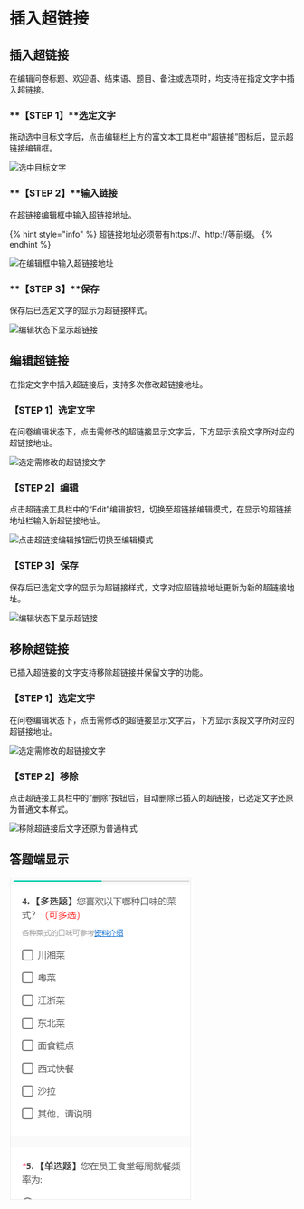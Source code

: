 # 插入超链接

## 插入超链接

在编辑问卷标题、欢迎语、结束语、题目、备注或选项时，均支持在指定文字中插入超链接。

### **【STEP 1】**选定文字

拖动选中目标文字后，点击编辑栏上方的富文本工具栏中“超链接”图标后，显示超链接编辑框。

![选中目标文字](../../.gitbook/assets/Snipaste\_2023-10-17\_11-06-20.png)



### **【STEP 2】**输入链接

在超链接编辑框中输入超链接地址。

{% hint style="info" %}
超链接地址必须带有https://、http://等前缀。
{% endhint %}

![在编辑框中输入超链接地址](../../.gitbook/assets/Snipaste\_2023-10-17\_11-08-11.png)



### **【STEP 3】**保存

保存后已选定文字的显示为超链接样式。

![编辑状态下显示超链接](../../.gitbook/assets/Snipaste\_2023-10-17\_11-08-44.png)

## 编辑超链接

在指定文字中插入超链接后，支持多次修改超链接地址。

### 【STEP 1】选定文字

在问卷编辑状态下，点击需修改的超链接显示文字后，下方显示该段文字所对应的超链接地址。

![选定需修改的超链接文字](../../.gitbook/assets/Snipaste\_2023-10-17\_11-09-19.png)

### 【STEP 2】编辑

点击超链接工具栏中的“Edit”编辑按钮，切换至超链接编辑模式，在显示的超链接地址栏输入新超链接地址。

![点击超链接编辑按钮后切换至编辑模式](../../.gitbook/assets/Snipaste\_2023-10-17\_11-09-25.png)



### 【STEP 3】保存

保存后已选定文字的显示为超链接样式，文字对应超链接地址更新为新的超链接地址。

![编辑状态下显示超链接](<../../.gitbook/assets/Snipaste\_2023-10-17\_11-08-44 (1).png>)



## 移除超链接

已插入超链接的文字支持移除超链接并保留文字的功能。

### 【STEP 1】选定文字

在问卷编辑状态下，点击需修改的超链接显示文字后，下方显示该段文字所对应的超链接地址。

![选定需修改的超链接文字](<../../.gitbook/assets/Snipaste\_2023-10-17\_11-09-19 (1).png>)

### 【STEP 2】移除

点击超链接工具栏中的“删除”按钮后，自动删除已插入的超链接，已选定文字还原为普通文本样式。

![移除超链接后文字还原为普通样式](../../.gitbook/assets/Snipaste\_2023-10-17\_11-12-41.png)

## **答题端显示**

![答题端显示超链接](<../../.gitbook/assets/image (206).png>)
